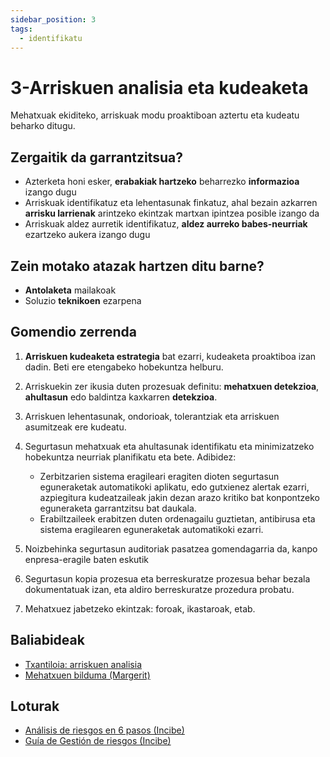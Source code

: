 ```yaml
---
sidebar_position: 3
tags:
  - identifikatu
---
```


# 3-Arriskuen analisia eta kudeaketa

Mehatxuak ekiditeko, arriskuak modu proaktiboan aztertu eta kudeatu beharko ditugu.

## Zergaitik da garrantzitsua?

- Azterketa honi esker, **erabakiak hartzeko** beharrezko **informazioa** izango dugu
- Arriskuak identifikatuz eta lehentasunak finkatuz, ahal bezain azkarren **arrisku larrienak** arintzeko ekintzak martxan ipintzea posible izango da
- Arriskuak aldez aurretik identifikatuz, **aldez aurreko babes-neurriak** ezartzeko aukera izango dugu

## Zein motako atazak hartzen ditu barne?

- **Antolaketa** mailakoak
- Soluzio **teknikoen** ezarpena

## Gomendio zerrenda

1. **Arriskuen kudeaketa estrategia** bat ezarri, kudeaketa proaktiboa izan dadin. Beti ere etengabeko hobekuntza helburu.
2. Arriskuekin zer ikusia duten prozesuak definitu: **mehatxuen detekzioa**, **ahultasun** edo baldintza kaxkarren **detekzioa**.
3. Arriskuen lehentasunak, ondorioak, tolerantziak eta arriskuen asumitzeak ere kudeatu.
4. Segurtasun mehatxuak eta ahultasunak identifikatu eta minimizatzeko hobekuntza neurriak planifikatu eta bete. Adibidez:
    - Zerbitzarien sistema eragileari eragiten dioten segurtasun eguneraketak automatikoki aplikatu, edo gutxienez alertak ezarri, azpiegitura kudeatzaileak jakin dezan arazo kritiko bat konpontzeko eguneraketa garrantzitsu bat daukala.
    - Erabiltzaileek erabitzen duten ordenagailu guztietan, antibirusa eta sistema eragilearen eguneraketak automatikoki ezarri.

5. Noizbehinka segurtasun auditoriak pasatzea gomendagarria da, kanpo enpresa-eragile baten eskutik
6. Segurtasun kopia prozesua eta berreskuratze prozesua behar bezala dokumentatuak izan, eta aldiro berreskuratze prozedura probatu.
7. Mehatxuez jabetzeko ekintzak: foroak, ikastaroak, etab.

## Baliabideak

- [Txantiloia: arriskuen analisia](../../baliabideak/arriskuen-analisia)
- [Mehatxuen bilduma (Margerit)](../../baliabideak/margerit-mehatxuen-bilduma)

## Loturak

- [Análisis de riesgos en 6 pasos (Incibe)](https://www.incibe.es/empresas/blog/analisis-riesgos-pasos-sencillo)
- [Guía de Gestión de riesgos (Incibe)](https://www.incibe.es/sites/default/files/contenidos/guias/doc/guia_ciberseguridad_gestion_riesgos_metad.pdf)